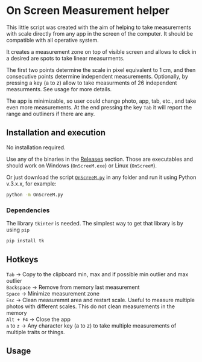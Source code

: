 # On Screen Measurement helper

This little script was created with the aim of helping to take measurements with scale directly from any app in the screen of the computer. It should be compatible with all operative system. 

It creates a measurement zone on top of visible screen and allows to click in a desired are spots to take linear measurments.

The first two points determine the scale in pixel equivalent to 1 cm, and then consecutive points determine independent measurements. Optionally, by pressing a key (a to z) allow to take measurments of 26 independent measurments. See usage for more details.

The app is minimizable, so user could change photo, app, tab, etc., and take even more measurements. At the end pressing the key `Tab` it will report the range and outliners if there are any.

## Installation and execution
No installation required.

Use any of the binaries in the [Releases](https://github.com/camayal/OnScreeM/releases/latest) section. Those are executables and should work on Windows (`OnScreeM.exe`) or Linux (`OnScreeM`).

Or just download the script [`OnScreeM.py`](https://raw.githubusercontent.com/camayal/OnScreeM/main/OnScreeM.py) in any folder and run it using Python v.3.x.x, for example:

```Bash
python -m OnScreeM.py
```

### Dependencies
The library `tkinter` is needed. The simplest way to get that library is by using `pip`

```Bash
pip install tk
```

## Hotkeys  
`Tab` -> Copy to the clipboard min, max and if possible min outlier and max outlier  
`Backspace` -> Remove from memory last measurement  
`Space` -> Minimize measurement zone  
`Esc` -> Clean measuremnt area and restart scale. Useful to measure multiple photos with different scales. This do not clean measurements in the memory  
`Alt + F4` -> Close the app  
`a` to `z` -> Any character key (a to z) to take multiple measurements of multiple traits or things.


## Usage
